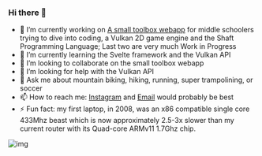 ### Hi there 👋

- 🔭 I’m currently working on [A small toolbox webapp](https://github.com/callowaysutton/WebToolBox) for middle schoolers trying to dive into coding, a Vulkan 2D game engine and the Shaft Programming Language; Last two are very much Work in Progress
- 🌱 I’m currently learning the Svelte framework and the Vulkan API
- 👯 I’m looking to collaborate on the small toolbox webapp
- 🤔 I’m looking for help with the Vulkan API
- 💬 Ask me about mountain biking, hiking, running, super trampolining, or soccer
- 📫 How to reach me: [Instagram](instagram.com/callowaysutton) and [Email](mailto:contact@ceo.sex) would probably be best
- ⚡ Fun fact: my first laptop, in 2008, was an x86 compatible single core 433Mhz beast which is now approximately 2.5-3x slower than my current router with its Quad-core ARMv11 1.7Ghz chip.

![img](https://github-readme-stats-eight-theta.vercel.app/api/top-langs/?username=callowaysutton&layout=compact)
